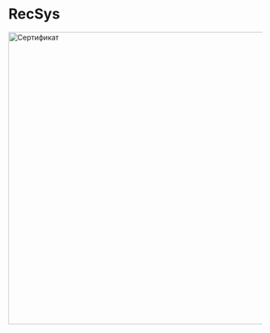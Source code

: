 # RecSys

<img width="580" src="https://u.netology.ru/backend/uploads/legacy/shared_diplomas/image/299264/ddc32c96136f41533b00207f6a786f7c.png?ts=1685717713" alt="Сертификат">
